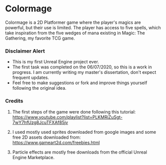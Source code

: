 # Colormage

Colormage is a 2D Platformer game where the player's magics are powerful, but their use is limited. 
The player has access to five spells, which take inspiration from the five wedges of mana existing in Magic: The Gathering, my favorite TCG game.


### Disclaimer Alert

* This is my first Unreal Engine project ever.
* The first task was completed on the 06/07/2020, so this is a work in progress. I am currently writing my master's dissertation, don't expect frequent updates.
* Feel free to make suggestions or fork and improve things yourself following the original idea.


### Credits

1. The first steps of the game were done following this tutorial:
https://www.youtube.com/playlist?list=PLKMRiZuSgt-7wY7hfUzg8JcuTFXAf85jv

2. I used mostly used sprites downloaded from google images and some free 2D assets downloaded from:
https://www.gameart2d.com/freebies.html

3. Particle effects are mostly free downloads from the official Unreal Engine Marketplace.
